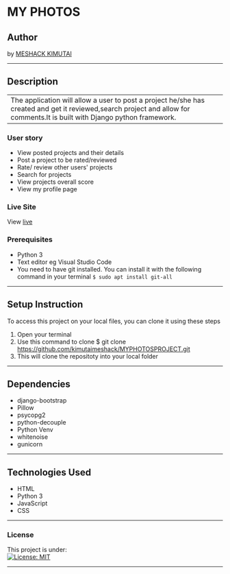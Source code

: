 # MY PHOTOS 
## Author
by [MESHACK KIMUTAI](https://github.com/kimutaimeshack?tab=repositories)
*********
## Description
<table>
<tr>
<td>The application will allow a user to post a project he/she has created and get it reviewed,search project and allow for comments.It is built with Django python framework.
</td>
</tr>
</table>


### User story
* View posted projects and their details
* Post a project to be rated/reviewed
* Rate/ review other users' projects
* Search for projects 
* View projects overall score
* View my profile page


### Live Site
View [live](http)

### Prerequisites
* Python 3
* Text editor eg Visual Studio Code
* You need to have git installed. You can install it with the following command in your terminal
`$ sudo apt install git-all`
*****
## Setup Instruction
To access this project on your local files, you can clone it using these steps
1. Open your terminal
1. Use this command to clone $ git clone https://github.com/kimutaimeshack/MYPHOTOSPROJECT.git
1. This will clone the repositoty into your local folder
*****



## Dependencies
* django-bootstrap
* Pillow
* psycopg2
* python-decouple
* Python Venv
* whitenoise
* gunicorn
*****
## Technologies Used
* HTML
* Python 3
* JavaScript
* CSS
******


### License
This project is under:  
[![License: MIT](https://img.shields.io/badge/License-MIT-yellow.svg)](/LICENSE)
*****
